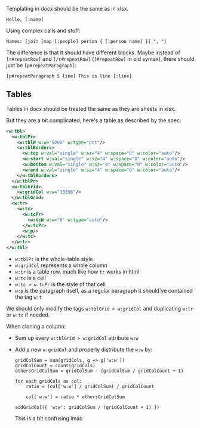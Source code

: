 Templating in docx should be the same as in xlsx.

```
Hello, [:name]
```

Using complex calls and stuff:

```
Names: [join [map [:people] person { [:person name] }] ", "]
```

The difference is that it should have different blocks. Maybe instead of
`[r#repeatRow]` and `[/r#repeatRow]` (`[#repeatRow]` in old syntax), there
should just be `[p#repeatParagraph]`:

```
[p#repeatParagraph 5 line] This is line [:line]
```

## Tables

Tables in docx should be treated the same as they are sheets in xlsx.

But they are a bit complicated, here's a table as described by the spec:

```xml
<w:tbl>
  <w:tblPr>
    <w:tblW w:w="5000" w:type="pct"/>
    <w:tblBorders>
      <w:top w:val="single" w:sz="4" w:space="0" w:color="auto"/>
      <w:start w:val="single" w:sz="4" w:space="0" w:color="auto"/>
      <w:bottom w:val="single" w:sz="4" w:space="0" w:color="auto"/>
      <w:end w:val="single" w:sz="4" w:space="0" w:color="auto"/>
    </w:tblBorders>
  </w:tblPr>
  <w:tblGrid>
    <w:gridCol w:w="10296"/>
  </w:tblGrid>
  <w:tr>
    <w:tc>
      <w:tcPr>
        <w:tcW w:w="0" w:type="auto"/>
      </w:tcPr>
      <w:p/>
    </w:tc>
  </w:tr>
</w:tbl>
```

 - `w:tblPr` is the whole-table style
 - `w:gridCol` represents a whole column
 - `w:tr` is a table row, much like how `tr` works in html
 - `w:tc` is a cell
 - `w:tc > w:tcPr` is the style of that cell
 - `w:p` is the paragraph itself, as a regular paragraph it should've
   contained the tag `w:t`

We should only modify the tags `w:tblGrid > w:gridCol` and duplicating `w:tr`
or `w:tc` if needed.

When cloning a column:
 - Sum up every `w:tblGrid > w:gridCol` attribute `w:w`
 - Add a new `w:gridCol` and properly distribute the `w:w` by:
   ```
   gridColSum = sum(gridCols, g => g['w:w'])
   gridColCount = count(gridCols)
   othersGridColSum = gridColSum - (gridColSum / gridColCount + 1)

   for each gridCols as col:
       ratio = (col['w:w'] / gridColSum) / gridColCount 

       col['w:w'] = ratio * othersGridColSum

   addGridCol({ 'w:w': gridColSum / (gridColCount + 1) })
   ```

   This is a bit confusing lmao

